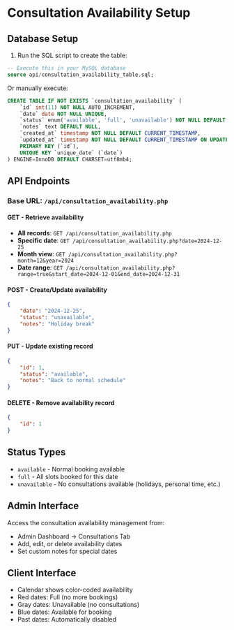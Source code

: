 # Consultation Availability Setup

## Database Setup

1. Run the SQL script to create the table:
```sql
-- Execute this in your MySQL database
source api/consultation_availability_table.sql;
```

Or manually execute:
```sql
CREATE TABLE IF NOT EXISTS `consultation_availability` (
    `id` int(11) NOT NULL AUTO_INCREMENT,
    `date` date NOT NULL UNIQUE,
    `status` enum('available', 'full', 'unavailable') NOT NULL DEFAULT 'available',
    `notes` text DEFAULT NULL,
    `created_at` timestamp NOT NULL DEFAULT CURRENT_TIMESTAMP,
    `updated_at` timestamp NOT NULL DEFAULT CURRENT_TIMESTAMP ON UPDATE CURRENT_TIMESTAMP,
    PRIMARY KEY (`id`),
    UNIQUE KEY `unique_date` (`date`)
) ENGINE=InnoDB DEFAULT CHARSET=utf8mb4;
```

## API Endpoints

### Base URL: `/api/consultation_availability.php`

#### GET - Retrieve availability
- **All records**: `GET /api/consultation_availability.php`
- **Specific date**: `GET /api/consultation_availability.php?date=2024-12-25`
- **Month view**: `GET /api/consultation_availability.php?month=12&year=2024`
- **Date range**: `GET /api/consultation_availability.php?range=true&start_date=2024-12-01&end_date=2024-12-31`

#### POST - Create/Update availability
```json
{
    "date": "2024-12-25",
    "status": "unavailable",
    "notes": "Holiday break"
}
```

#### PUT - Update existing record
```json
{
    "id": 1,
    "status": "available",
    "notes": "Back to normal schedule"
}
```

#### DELETE - Remove availability record
```json
{
    "id": 1
}
```

## Status Types
- `available` - Normal booking available
- `full` - All slots booked for this date
- `unavailable` - No consultations available (holidays, personal time, etc.)

## Admin Interface
Access the consultation availability management from:
- Admin Dashboard → Consultations Tab
- Add, edit, or delete availability dates
- Set custom notes for special dates

## Client Interface
- Calendar shows color-coded availability
- Red dates: Full (no more bookings)
- Gray dates: Unavailable (no consultations)
- Blue dates: Available for booking
- Past dates: Automatically disabled